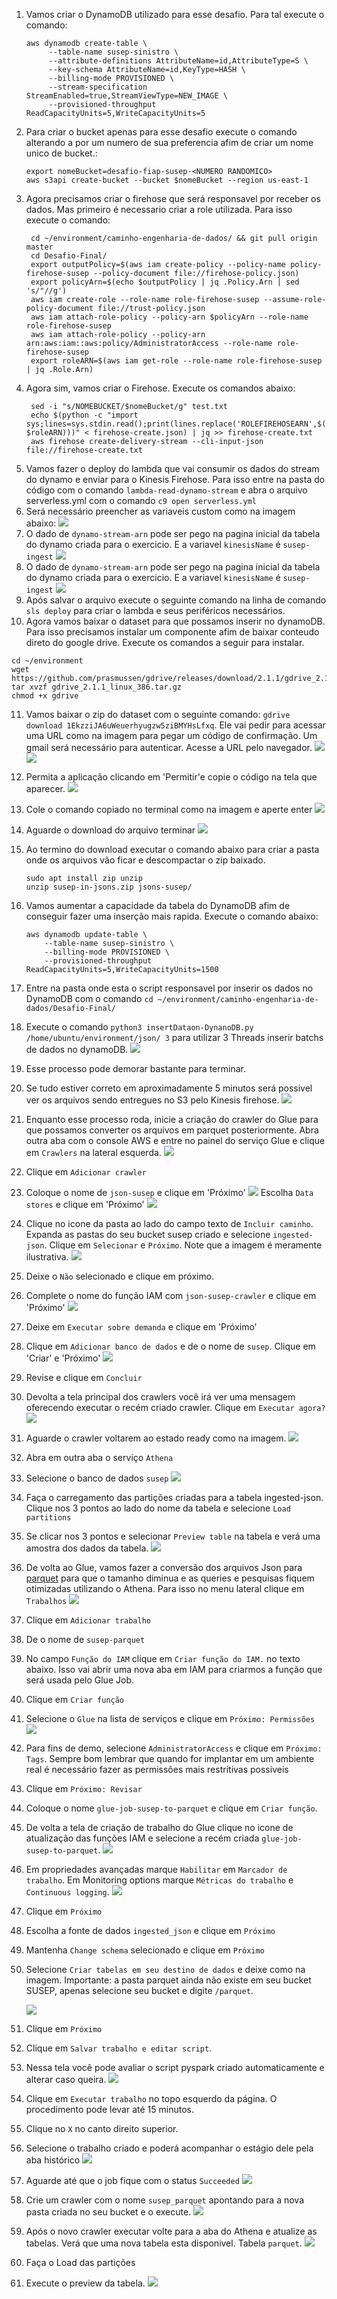 1. Vamos criar o DynamoDB utilizado para esse desafio. Para tal execute o comando:
   ```
   aws dynamodb create-table \
        --table-name susep-sinistro \
        --attribute-definitions AttributeName=id,AttributeType=S \
        --key-schema AttributeName=id,KeyType=HASH \
        --billing-mode PROVISIONED \
        --stream-specification StreamEnabled=true,StreamViewType=NEW_IMAGE \
        --provisioned-throughput ReadCapacityUnits=5,WriteCapacityUnits=5
   ```
2. Para criar o bucket apenas para esse desafio execute o comando alterando a <NUMERO RANDOMICO> por um numero de sua preferencia afim de criar um nome unico de bucket.:
   ``` shell
   export nomeBucket=desafio-fiap-susep-<NUMERO RANDOMICO>
   aws s3api create-bucket --bucket $nomeBucket --region us-east-1
   ```
3. Agora precisamos criar o firehose que será responsavel por receber os dados. Mas primeiro é necessario criar a role utilizada. Para isso execute o comando:
   ``` shell
    cd ~/environment/caminho-engenharia-de-dados/ && git pull origin master
    cd Desafio-Final/
    export outputPolicy=$(aws iam create-policy --policy-name policy-firehose-susep --policy-document file://firehose-policy.json)
    export policyArn=$(echo $outputPolicy | jq .Policy.Arn | sed 's/"//g')
    aws iam create-role --role-name role-firehose-susep --assume-role-policy-document file://trust-policy.json
    aws iam attach-role-policy --policy-arn $policyArn --role-name role-firehose-susep
    aws iam attach-role-policy --policy-arn arn:aws:iam::aws:policy/AdministratorAccess --role-name role-firehose-susep
    export roleARN=$(aws iam get-role --role-name role-firehose-susep | jq .Role.Arn)
   ```
4. Agora sim, vamos criar o Firehose. Execute os comandos abaixo:
   ``` shell
    sed -i "s/NOMEBUCKET/$nomeBucket/g" test.txt
    echo $(python -c "import sys;lines=sys.stdin.read();print(lines.replace('ROLEFIREHOSEARN',$(echo $roleARN)))" < firehose-create.json) | jq >> firehose-create.txt
    aws firehose create-delivery-stream --cli-input-json file://firehose-create.txt
   ```
5. Vamos fazer o deploy do lambda que vai consumir os dados do stream do dynamo e enviar para o Kinesis Firehose. Para isso entre na pasta do código com o comando `lambda-read-dynamo-stream` e abra o arquivo serverless.yml com o comando `c9 open serverless.yml`
6. Será necessário preencher as variaveis custom como na imagem abaixo:
![](img/serverlessCustomVars.png)
7. O dado de `dynamo-stream-arn` pode ser pego na pagina inicial da tabela do dynamo criada para o exercicio. E a variavel `kinesisName` é `susep-ingest`
    ![](img/streamArnDyanamo.png)
8. O dado de `dynamo-stream-arn` pode ser pego na pagina inicial da tabela do dynamo criada para o exercicio. E a variavel `kinesisName` é `susep-ingest`
    ![](img/streamArnDyanamo.png)
9. Após salvar o arquivo execute o seguinte comando na linha de comando `sls deploy` para criar o lambda e seus periféricos necessários.
10. Agora vamos baixar o dataset para que possamos inserir no dynamoDB. Para isso precisamos instalar um componente afim de baixar conteudo direto do google drive. Execute os comandos a seguir para instalar.
``` shell
cd ~/environment
wget https://github.com/prasmussen/gdrive/releases/download/2.1.1/gdrive_2.1.1_linux_386.tar.gz
tar xvzf gdrive_2.1.1_linux_386.tar.gz
chmod +x gdrive
```
11. Vamos baixar o zip do dataset com o seguinte comando: `gdrive download 1EkzziJA6uWeuerhyugzw5ziBMYHsLfxq`. Ele vai pedir para acessar uma URL como na imagem para pegar um código de confirmação. Um gmail será necessário para autenticar. Acesse a URL pelo navegador.
    ![](img/gdriveAskingCode.png)
    ![](img/askingForLoginGmail.png)
12. Permita a aplicação clicando em 'Permitir'e copie o código na tela que aparecer.
    ![](img/gdriveCode.png)
13. Cole o comando copiado no terminal como na imagem e aperte enter
    ![](img/pasteGdriveCode.png)
14. Aguarde o download do arquivo terminar
    ![](img/dowmloadingFile.png)
15. Ao termino do download executar o comando abaixo para criar a pasta onde os arquivos vão ficar e descompactar o zip baixado.
    ``` shell
    sudo apt install zip unzip
    unzip susep-in-jsons.zip jsons-susep/
    ```
16. Vamos aumentar a capacidade da tabela do DynamoDB afim de conseguir fazer uma inserção mais rapida. Execute o comando abaixo:
    ```
    aws dynamodb update-table \
        --table-name susep-sinistro \
        --billing-mode PROVISIONED \
        --provisioned-throughput ReadCapacityUnits=5,WriteCapacityUnits=1500
    ```
17. Entre na pasta onde esta o script responsavel por inserir os dados no DynamoDB com o comando `cd ~/environment/caminho-engenharia-de-dados/Desafio-Final/`
18. Execute o comando `python3 insertDataon-DynanoDB.py /home/ubuntu/environment/json/ 3` para utilizar 3 Threads inserir batchs de dados no dynamoDB.
    ![](img/insertingDataIntoDynamoDB.png)
19. Esse processo pode demorar bastante para terminar.
20. Se tudo estiver correto em aproximadamente 5 minutos será possivel ver os arquivos sendo entregues no S3 pelo Kinesis firehose.
    ![](img/fileJsonOnS3.png)
21. Enquanto esse processo roda, inicie a criação do crawler do Glue para que possamos converter os arquivos em parquet posteriormente. Abra outra aba com o console AWS e entre no painel do serviço Glue e clique em `Crawlers` na lateral esquerda.
   ![](img/glue1.png)
22. Clique em `Adicionar crawler`
23. Coloque o nome de `json-susep` e clique em 'Próximo'
   ![](img/glue2.png)
    Escolha `Data stores` e clique em 'Próximo'
   ![](img/glue3.png)
24. Clique no icone da pasta ao lado do campo texto de `Incluir caminho`. Expanda as pastas do seu bucket susep criado e selecione `ingested-json`. Clique em `Selecionar` e `Próximo`. Note que a imagem é meramente ilustrativa.
   ![](img/glue4.png)
25. Deixe o `Não` selecionado e clique em próximo.
26. Complete o nome do função IAM com `json-susep-crawler` e clique em 'Próximo'
   ![](img/glue5.png)
27. Deixe em `Executar sobre demanda` e clique em 'Próximo'
28. Clique em `Adicionar banco de dados` e de o nome de `susep`. Clique em 'Criar' e 'Próximo'
    ![](img/glue6.png)
29. Revise e clique em `Concluir`
30. Devolta a tela principal dos crawlers você irá ver uma mensagem oferecendo executar o recém criado crawler. Clique em `Executar agora?`
    ![](img/glue7.png)
31. Aguarde o crawler voltarem ao estado ready como na imagem.
    ![](img/glue12.png)
32. Abra em outra aba o serviço `Athena`
33. Selecione o banco de dados `susep`
    ![](img/athena2.png)
34. Faça o carregamento das partições criadas para a tabela ingested-json. Clique nos 3 pontos ao lado do nome da tabela e selecione `Load partitions`
35. Se clicar nos 3 pontos e selecionar `Preview table` na tabela e verá uma amostra dos dados da tabela.
    ![](img/athena4.png)
36. De volta ao Glue, vamos fazer a conversão dos arquivos Json para [parquet](https://parquet.apache.org/documentation/latest/) para que o tamanho diminua e as queries e pesquisas fiquem otimizadas utilizando o Athena. Para isso no menu lateral clique em `Trabalhos`
    ![](img/transf1.png)
37. Clique em `Adicionar trabalho`
38. De o nome de `susep-parquet`
39. No campo `Função do IAM` clique em `Criar função do IAM.` no texto abaixo. Isso vai abrir uma nova aba em IAM para criarmos a função que será usada pelo Glue Job.
40. Clique em `Criar função`
41. Selecione o `Glue` na lista de serviços e clique em `Próximo: Permissões`
    ![](img/iam1.png)
42. Para fins de demo, selecione `AdministratorAccess` e clique em `Próximo: Tags`. Sempre bom lembrar que quando for implantar em um ambiente real é necessário fazer as permissões mais restritivas possiveis
43. Clique em `Próximo: Revisar`
44. Coloque o nome `glue-job-susep-to-parquet` e clique em `Criar função`.
45. De volta a tela de criação de trabalho do Glue clique no icone de atualização das funções IAM e selecione a recém criada `glue-job-susep-to-parquet`.
    ![](img/transf2.png)
46. Em propriedades avançadas marque `Habilitar` em `Marcador de trabalho`. Em Monitoring options marque `Métricas do trabalho` e `Continuous logging`.
    ![](img/transf3.png)
47. Clique em `Próximo`
48. Escolha a fonte de dados `ingested_json` e clique em `Próximo`
49. Mantenha `Change schema` selecionado e clique em `Próximo`
50. Selecione `Criar tabelas em seu destino de dados` e deixe como na imagem. Importante: a pasta parquet ainda não existe em seu bucket SUSEP, apenas selecione seu bucket e digite `/parquet`.
    
    ![](img/transf4.png)
51. Clique em `Próximo`
52. Clique em `Salvar trabalho e editar script`.
53. Nessa tela você pode avaliar o script pyspark criado automaticamente e alterar caso queira. 
    ![](img/transf5.png)
54. Clique em `Executar trabalho` no topo esquerdo da página. O procedimento pode levar até 15 minutos.
55. Clique no `X` no canto direito superior.
56. Selecione o trabalho criado e poderá acompanhar o estágio dele pela aba histórico
    ![](img/transf6.png)
57. Aguarde até que o job fique com o status `Succeeded` 
    ![](img/transf7.png)
58. Crie um crawler com o nome `susep_parquet` apontando para a nova pasta criada no seu bucket e o execute.
    ![](img/transf8.png)
59. Após o novo crawler executar volte para a aba do Athena e atualize as tabelas. Verá que uma nova tabela esta disponivel. Tabela `parquet`.
    ![](img/athena6.png)
60. Faça o Load das partições
61. Execute o preview da tabela. 
    ![](img/Athena7.png)